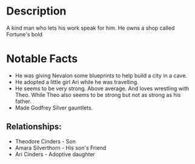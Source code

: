 # Description
A kind man who lets his work speak for him. He owns a shop called Fortune's bold

# Notable Facts
-  He was giving Nevalon some blueprints to help build a city in a cave.
- He adopted a little girl Ari while he was travelling.
- He seems to be very strong. Above average. And loves wrestling with Theo. While Theo also seems to be strong but not as strong as his father.
- Made Godfrey Silver gauntlets.

## Relationships:

- Theodore Cinders - Son
- Amara Silverthorn - His son's Friend
- Ari Cinders - Adoptive daughter